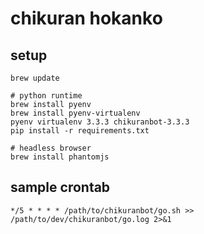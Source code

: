 chikuran hokanko
==

setup
--
````
brew update

# python runtime
brew install pyenv
brew install pyenv-virtualenv
pyenv virtualenv 3.3.3 chikuranbot-3.3.3
pip install -r requirements.txt

# headless browser
brew install phantomjs
````

sample crontab
--

	*/5 * * * * /path/to/chikuranbot/go.sh >> /path/to/dev/chikuranbot/go.log 2>&1


